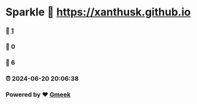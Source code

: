 # Sparkle :link: https://xanthusk.github.io 
### :page_facing_up: [1](https://xanthusk.github.io/tag.html) 
### :speech_balloon: 0 
### :hibiscus: 6 
### :alarm_clock: 2024-06-20 20:06:38 
### Powered by :heart: [Gmeek](https://github.com/Meekdai/Gmeek)
